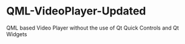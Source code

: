 # QML-VideoPlayer-Updated
QML based Video Player without the use of Qt Quick Controls and Qt Widgets
